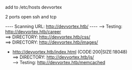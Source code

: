 add to /etc/hosts devvortex

2 ports open ssh and tcp

---- Scanning URL: http://devvortex.htb/ ----
--> Testing: http://devvortex.htb/career                                                 
==> DIRECTORY: http://devvortex.htb/css/                                                 
==> DIRECTORY: http://devvortex.htb/images/                                              
+ http://devvortex.htb/index.html (CODE:200|SIZE:18048)                                  
==> DIRECTORY: http://devvortex.htb/js/                                                  
--> Testing: http://devvortex.htb/memcached                                              



